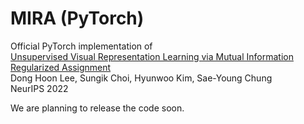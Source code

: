 # MIRA (PyTorch)
Official PyTorch implementation of \
[Unsupervised Visual Representation Learning via Mutual Information Regularized Assignment](https://arxiv.org/abs/2211.02284)  \
Dong Hoon Lee, Sungik Choi, Hyunwoo Kim, Sae-Young Chung \
NeurIPS 2022

We are planning to release the code soon.